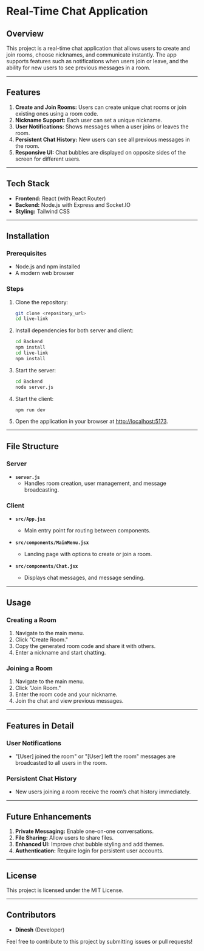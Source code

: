 # Real-Time Chat Application

## Overview
This project is a real-time chat application that allows users to create and join rooms, choose nicknames, and communicate instantly. The app supports features such as notifications when users join or leave, and the ability for new users to see previous messages in a room.

---

## Features
1. **Create and Join Rooms:** Users can create unique chat rooms or join existing ones using a room code.
2. **Nickname Support:** Each user can set a unique nickname.
3. **User Notifications:** Shows messages when a user joins or leaves the room.
4. **Persistent Chat History:** New users can see all previous messages in the room.
5. **Responsive UI:** Chat bubbles are displayed on opposite sides of the screen for different users.

---

## Tech Stack
- **Frontend:** React (with React Router)
- **Backend:** Node.js with Express and Socket.IO
- **Styling:** Tailwind CSS

---

## Installation

### Prerequisites
- Node.js and npm installed
- A modern web browser

### Steps
1. Clone the repository:
   ```bash
   git clone <repository_url>
   cd live-link
   ```

2. Install dependencies for both server and client:
   ```bash
   cd Backend
   npm install
   cd live-link
   npm install 
   ```

3. Start the server:
   ```bash
   cd Backend
   node server.js
   ```

4. Start the client:
   ```bash
   npm run dev
   ```

5. Open the application in your browser at [http://localhost:5173](http://localhost:5173).

---

## File Structure

### Server
- **`server.js`**
  - Handles room creation, user management, and message broadcasting.

### Client
- **`src/App.jsx`**
  - Main entry point for routing between components.

- **`src/components/MainMenu.jsx`**
  - Landing page with options to create or join a room.

- **`src/components/Chat.jsx`**
  - Displays chat messages, and message sending.

---

## Usage

### Creating a Room
1. Navigate to the main menu.
2. Click "Create Room."
3. Copy the generated room code and share it with others.
4. Enter a nickname and start chatting.

### Joining a Room
1. Navigate to the main menu.
2. Click "Join Room."
3. Enter the room code and your nickname.
4. Join the chat and view previous messages.

---

## Features in Detail

### User Notifications
- "[User] joined the room" or "[User] left the room" messages are broadcasted to all users in the room.

### Persistent Chat History
- New users joining a room receive the room’s chat history immediately.

---

## Future Enhancements
1. **Private Messaging:** Enable one-on-one conversations.
2. **File Sharing:** Allow users to share files.
3. **Enhanced UI:** Improve chat bubble styling and add themes.
4. **Authentication:** Require login for persistent user accounts.

---

## License
This project is licensed under the MIT License.

---

## Contributors
- **Dinesh** (Developer)

Feel free to contribute to this project by submitting issues or pull requests!

